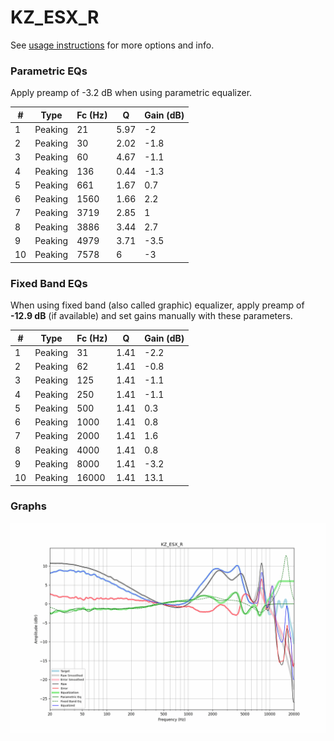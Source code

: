 # KZ_ESX_R
See [usage instructions](https://github.com/jaakkopasanen/AutoEq#usage) for more options and info.

### Parametric EQs
Apply preamp of -3.2 dB when using parametric equalizer.

|   # | Type    |   Fc (Hz) |    Q |   Gain (dB) |
|-----|---------|-----------|------|-------------|
|   1 | Peaking |        21 | 5.97 |        -2   |
|   2 | Peaking |        30 | 2.02 |        -1.8 |
|   3 | Peaking |        60 | 4.67 |        -1.1 |
|   4 | Peaking |       136 | 0.44 |        -1.3 |
|   5 | Peaking |       661 | 1.67 |         0.7 |
|   6 | Peaking |      1560 | 1.66 |         2.2 |
|   7 | Peaking |      3719 | 2.85 |         1   |
|   8 | Peaking |      3886 | 3.44 |         2.7 |
|   9 | Peaking |      4979 | 3.71 |        -3.5 |
|  10 | Peaking |      7578 | 6    |        -3   |

### Fixed Band EQs
When using fixed band (also called graphic) equalizer, apply preamp of **-12.9 dB** (if available) and set gains manually with these parameters.

|   # | Type    |   Fc (Hz) |    Q |   Gain (dB) |
|-----|---------|-----------|------|-------------|
|   1 | Peaking |        31 | 1.41 |        -2.2 |
|   2 | Peaking |        62 | 1.41 |        -0.8 |
|   3 | Peaking |       125 | 1.41 |        -1.1 |
|   4 | Peaking |       250 | 1.41 |        -1.1 |
|   5 | Peaking |       500 | 1.41 |         0.3 |
|   6 | Peaking |      1000 | 1.41 |         0.8 |
|   7 | Peaking |      2000 | 1.41 |         1.6 |
|   8 | Peaking |      4000 | 1.41 |         0.8 |
|   9 | Peaking |      8000 | 1.41 |        -3.2 |
|  10 | Peaking |     16000 | 1.41 |        13.1 |

### Graphs
![](./KZ_ESX_R.png)
